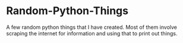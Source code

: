 # Random-Python-Things

A few random python things that I have created. Most of them involve scraping the internet for information and using that to print out things.
